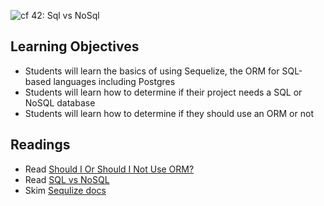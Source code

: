 ![cf](http://i.imgur.com/7v5ASc8.png) 42: Sql vs NoSql

## Learning Objectives
* Students will learn the basics of using Sequelize, the ORM for SQL-based languages including Postgres
* Students will learn how to determine if their project needs a SQL or NoSQL database
* Students will learn how to determine if they should use an ORM or not

## Readings
* Read [Should I Or Should I Not Use ORM?](https://developers.google.com/identity/protocols/OAuth2UserAgent)
* Read [SQL vs NoSQL](https://medium.com/xplenty-blog/the-sql-vs-nosql-difference-mysql-vs-mongodb-32c9980e67b2)
* Skim [Sequlize docs](http://docs.sequelizejs.com/manual/installation/getting-started.html)

